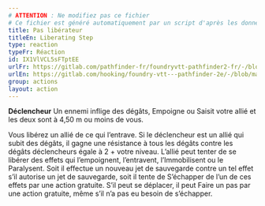 ```yaml
---
# ATTENTION : Ne modifiez pas ce fichier
# Ce fichier est généré automatiquement par un script d'après les données du module Foundry VTT officiel et de sa traduction
title: Pas libérateur
titleEn: Liberating Step
type: reaction
typeFr: Réaction
id: IX1VlVCL5sFTptEE
urlFr: https://gitlab.com/pathfinder-fr/foundryvtt-pathfinder2-fr/-/blob/master/data/actions/IX1VlVCL5sFTptEE.htm
urlEn: https://gitlab.com/hooking/foundry-vtt---pathfinder-2e/-/blob/master/packs/data/actions.db/liberating-step.json
group: actions
layout: action
---
```

**Déclencheur** Un ennemi inflige des dégâts, <a class="entity-link" draggable="true" data-pack="pf2e.conditionitems" data-id="kWc1fhmv9LBiTuei">Empoigne</a> ou <a class="entity-link" draggable="true" data-pack="pf2e.actionspf2e" data-id="PMbdMWc2QroouFGD">Saisit</a> votre allié et les deux sont à 4,50 m ou moins de vous.

Vous libérez un allié de ce qui l’<a class="entity-link" draggable="true" data-pack="pf2e.conditionitems" data-id="VcDeM8A5oI6VqhbM">entrave</a>. Si le déclencheur est un allié qui subit des dégâts, il gagne une résistance à tous les dégâts contre les dégâts déclencheurs égale à 2 + votre niveau. L’allié peut tenter de se libérer des effets qui l’empoignent, l’entravent, l’<a class="entity-link" draggable="true" data-pack="pf2e.conditionitems" data-id="eIcWbB5o3pP6OIMe">Immobilisent</a> ou le <a class="entity-link" draggable="true" data-pack="pf2e.conditionitems" data-id="6uEgoh53GbXuHpTF">Paralysent</a>. Soit il effectue un nouveau jet de sauvegarde contre un tel effet s’il autorise un jet de sauvegarde, soit il tente de <a class="entity-link" draggable="true" data-pack="pf2e.actionspf2e" data-id="SkZAQRkLLkmBQNB9">S’échapper</a> de l’un de ces effets par une action gratuite. S’il peut se déplacer, il peut Faire un pas par une action gratuite, même s’il n’a pas eu besoin de s’échapper.


